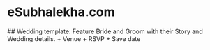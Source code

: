 <h1>eSubhalekha.com</h1>
## Wedding template:
Feature Bride and Groom with their Story and Wedding details.
+ Venue
+ RSVP
+ Save date 
